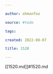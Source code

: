 ```yaml
---

author: ohmanfoo

source: #todo

tags: 

created: 2022-08-07

title: 1520

---
```

[[1520.md]]#1520.md